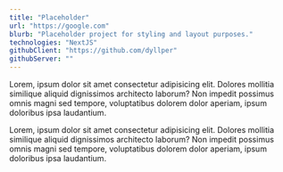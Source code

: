 ```yaml
---
title: "Placeholder"
url: "https://google.com"
blurb: "Placeholder project for styling and layout purposes."
technologies: "NextJS"
githubClient: "https://github.com/dyllper"
githubServer: ""
---
```


Lorem, ipsum dolor sit amet consectetur adipisicing elit. Dolores mollitia similique aliquid dignissimos architecto laborum? Non impedit possimus omnis magni sed tempore, voluptatibus dolorem dolor aperiam, ipsum doloribus ipsa laudantium.

Lorem, ipsum dolor sit amet consectetur adipisicing elit. Dolores mollitia similique aliquid dignissimos architecto laborum? Non impedit possimus omnis magni sed tempore, voluptatibus dolorem dolor aperiam, ipsum doloribus ipsa laudantium.
